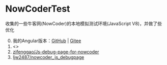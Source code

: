 # NowCoderTest

收集的一些牛客网(NowCoder)的本地模拟测试环境(JavaScript V8)，并做了些优化

0. 我的Angular版本：[GitHub](https://yequanrui.github.io/CloudTools/NowcoderTest) | [Gitee](https://yequanrui.gitee.io/CloudTools/NowcoderTest)
1. <>
2. [zifenggao/Js-debug-page-for-nowcoder](https://github.com/zifenggao/Js-debug-page-for-nowcoder)
3. [ljw2487/nowcoder_js_debugpage](https://github.com/ljw2487/nowcoder_js_debugpage)
